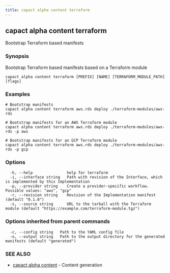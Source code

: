 ```yaml
---
title: capact alpha content terraform
---
```


## capact alpha content terraform

Bootstrap Terraform based manifests

### Synopsis

Bootstrap Terraform based manifests based on a Terraform module

```
capact alpha content terraform [PREFIX] [NAME] [TERRAFORM_MODULE_PATH] [flags]
```

### Examples

```
# Bootstrap manifests 
capact alpha content terraform aws.rds deploy ./terraform-modules/aws-rds

# Bootstrap manifests for an AWS Terraform module
capact alpha content terraform aws.rds deploy ./terraform-modules/aws-rds -p aws
	
# Bootstrap manifests for an GCP Terraform module
capact alpha content terraform aws.rds deploy ./terraform-modules/aws-rds -p gcp
```

### Options

```
  -h, --help               help for terraform
  -i, --interface string   Path with revision of the Interface, which is implemented by this Implementation
  -p, --provider string    Create a provider-specific workflow. Possible values: "aws", "gcp"
  -r, --revision string    Revision of the Implementation manifest (default "0.1.0")
  -s, --source string      URL to the tarball with the Terraform module (default "https://example.com/terraform-module.tgz")
```

### Options inherited from parent commands

```
  -c, --config string   Path to the YAML config file
  -o, --output string   Path to the output directory for the generated manifests (default "generated")
```

### SEE ALSO

* [capact alpha content](capact_alpha_content.md)	 - Content generation


